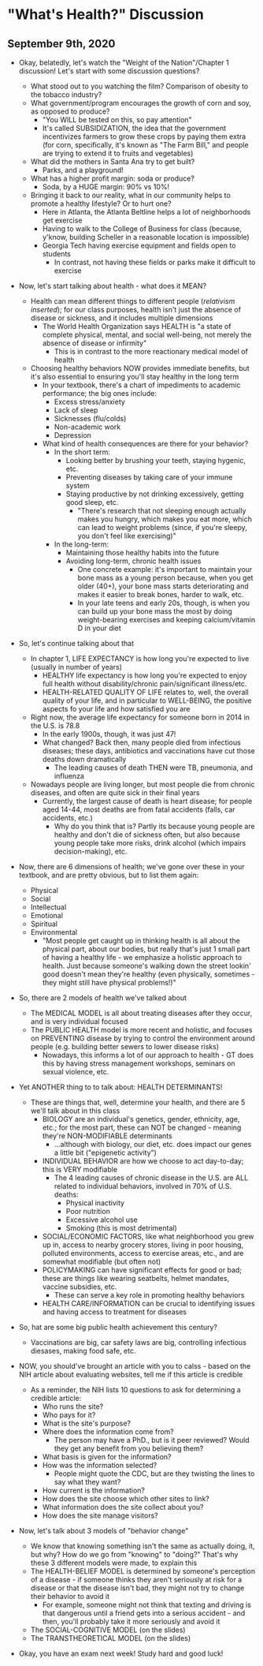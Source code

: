 # "What's Health?" Discussion

## September 9th, 2020

-   Okay, belatedly, let's watch the "Weight of the Nation"/Chapter 1 discussion! Let's start with some discussion questions?
    -   What stood out to you watching the film? Comparison of obesity to the tobacco industry?
    -   What government/program encourages the growth of corn and soy, as opposed to produce?
        -   "You WILL be tested on this, so pay attention"
        -   It's called SUBSIDIZATION, the idea that the government incentivizes farmers to grow these crops by paying them extra (for corn, specifically, it's known as "The Farm Bill," and people are trying to extend it to fruits and vegetables)
    -   What did the mothers in Santa Ana try to get built?
        -   Parks, and a playground!
    -   What has a higher profit margin: soda or produce?
        -   Soda, by a HUGE margin: 90% vs 10%!
    -   Bringing it back to our reality, what in our community helps to promote a healthy lifestyle? Or to hurt one?
        -   Here in Atlanta, the Atlanta Beltline helps a lot of neighborhoods get exercise
        -   Having to walk to the College of Business for class (because, y'know, building Scheller in a reasonable location is impossible)
        -   Georgia Tech having exercise equipment and fields open to students
            -   In contrast, not having these fields or parks make it difficult to exercise

-   Now, let's start talking about health - what does it MEAN?
    -   Health can mean different things to different people (*relativism inserted*); for our class purposes, health isn't just the absence of disease or sickness, and it includes multiple dimensions
        -   The World Health Organization says HEALTH is "a state of complete physical, mental, and social well-being, not merely the absence of disease or infirmity"
            -   This is in contrast to the more reactionary medical model of health
    -   Choosing healthy behaviors NOW provides immediate benefits, but it's also essential to ensuring you'll stay healthy in the long term
        -   In your textbook, there's a chart of impediments to academic performance; the big ones include:
            -   Excess stress/anxiety
            -   Lack of sleep
            -   Sicknesses (flu/colds)
            -   Non-academic work
            -   Depression
        -   What kind of health consequences are there for your behavior?
            -   In the short term:
                -   Looking better by brushing your teeth, staying hygenic, etc.
                -   Preventing diseases by taking care of your immune system
                -   Staying productive by not drinking excessively, getting good sleep, etc.
                    -   "There's research that not sleeping enough actually makes you hungry, which makes you eat more, which can lead to weight problems (since, if you're sleepy, you don't feel like exercising)"
            -   In the long-term:
                -   Maintaining those healthy habits into the future
                -   Avoiding long-term, chronic health issues
                    -   One concrete example: it's important to maintain your bone mass as a young person because, when you get older (40+), your bone mass starts deteriorating and makes it easier to break bones, harder to walk, etc.
                    -   In your late teens and early 20s, though, is when you can build up your bone mass the most by doing weight-bearing exercises and keeping calcium/vitamin D in your diet

-   So, let's continue talking about that
    -   In chapter 1, LIFE EXPECTANCY is how long you're expected to live (usually in number of years)
        -   HEALTHY life expectancy is how long you're expected to enjoy full health without disability/chronic pain/significant illness/etc.
        -   HEALTH-RELATED QUALITY OF LIFE relates to, well, the overall quality of your life, and in particular to WELL-BEING, the positive aspects fo your life and how satisfied you are
    -   Right now, the average life expectancy for someone born in 2014 in the U.S. is 78.8
        -   In the early 1900s, though, it was just 47!
        -   What changed? Back then, many people died from infectious diseases; these days, antibiotics and vaccinations have cut those deaths down dramatically
            -   The leading causes of death THEN were TB, pneumonia, and influenza
    -   Nowadays people are living longer, but most people die from chronic diseases, and often are quite sick in their final years
        -   Currently, the largest cause of death is heart disease; for people aged 14-44, most deaths are from fatal accidents (falls, car accidents, etc.)
            -   Why do you think that is? Partly its because young people are healthy and don't die of sickness often, but also because young people take more risks, drink alcohol (which impairs decision-making), etc.

-   Now, there are 6 dimensions of health; we've gone over these in your textbook, and are pretty obvious, but to list them again:
    -   Physical
    -   Social
    -   Intellectual
    -   Emotional
    -   Spiritual
    -   Environmental
        -   "Most people get caught up in thinking health is all about the physical part, about our bodies, but really that's just 1 small part of having a healthy life - we emphasize a holistic approach to health. Just because someone's walking down the street lookin' good doesn't mean they're healthy (even physically, sometimes - they might still have physical problems!)"

-   So, there are 2 models of health we've talked about
    -   The MEDICAL MODEL is all about treating diseases after they occur, and is very individual focused
    -   The PUBLIC HEALTH model is more recent and holistic, and focuses on PREVENTING disease by trying to control the environment around people (e.g. building better sewers to lower disease risks)
        -   Nowadays, this informs a lot of our approach to health - GT does this by having stress management workshops, seminars on sexual violence, etc.

-   Yet ANOTHER thing to to talk about: HEALTH DETERMINANTS!
    -   These are things that, well, determine your health, and there are 5 we'll talk about in this class
        -   BIOLOGY are an individual's genetics, gender, ethnicity, age, etc.; for the most part, these can NOT be changed - meaning they're NON-MODIFIABLE determinants
            -   ...although with biology, our diet, etc. does impact our genes a little bit ("epigenetic activity")
        -   INDIVIDUAL BEHAVIOR are how we choose to act day-to-day; this is VERY modifiable
            -   The 4 leading causes of chronic disease in the U.S. are ALL related to individual behaviors, involved in 70% of U.S. deaths:
                -   Physical inactivity
                -   Poor nutrition
                -   Excessive alcohol use
                -   Smoking (this is most detrimental)
        -   SOCIAL/ECONOMIC FACTORS, like what neighborhood you grew up in, access to nearby grocery stores, living in poor housing, polluted environments, access to exercise areas, etc., and are somewhat modifiable (but often not)
        -   POLICYMAKING can have significant effects for good or bad; these are things like wearing seatbelts, helmet mandates, vaccine subsidies, etc.
            -   These can serve a key role in promoting healthy behaviors
        -   HEALTH CARE/INFORMATION can be crucial to identifying issues and having access to treatment for diseases

-   So, hat are some big public health achievement this century?
    -   Vaccinations are big, car safety laws are big, controlling infectious diesases, making food safe, etc.

-   NOW, you should've brought an article with you to calss - based on the NIH article about evaluating websites, tell me if this article is credible
    -   As a reminder, the NIH lists 10 questions to ask for determining a credible article:
        -   Who runs the site?
        -   Who pays for it?
        -   What is the site's purpose?
        -   Where does the information come from?
            -   The person may have a PhD., but is it peer reviewed? Would they get any benefit from you believing them?
        -   What basis is given for the information?
        -   How was the information selected?
            -   People might quote the CDC, but are they twisting the lines to say what they want?
        -   How current is the information?
        -   How does the site choose which other sites to link?
        -   What information does the site collect about you?
        -   How does the site manage visitors?

-   Now, let's talk about 3 models of "behavior change"
    -   We know that knowing something isn't the same as actually doing, it, but why? How do we go from "knowing" to "doing?" That's why these 3 different models were made, to explain this
    -   The HEALTH-BELIEF MODEL is determined by someone's perception of a disease - if someone thinks they aren't seriously at risk for a disease or that the disease isn't bad, they might not try to change their behavior to avoid it
        -   For example, someone might not think that texting and driving is that dangerous until a friend gets into a serious accident - and then, you'll probably take it more seriously and avoid it
    -   The SOCIAL-COGNITIVE MODEL (on the slides)
    -   The TRANSTHEORETICAL MODEL (on the slides)

-   Okay, you have an exam next week! Study hard and good luck!

